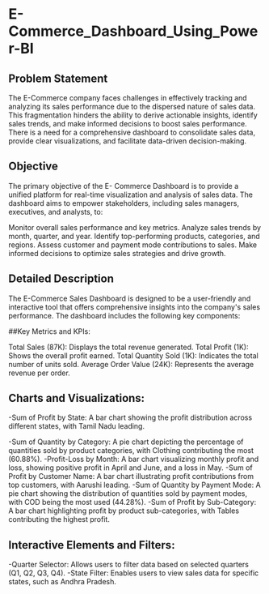 # E-Commerce_Dashboard_Using_Power-BI

## Problem Statement
The E-Commerce company faces challenges in effectively tracking and analyzing its sales performance due to the dispersed nature of sales data. This fragmentation hinders the ability to derive actionable insights, identify sales trends, and make informed decisions to boost sales performance. There is a need for a comprehensive dashboard to consolidate sales data, provide clear visualizations, and facilitate data-driven decision-making.

## Objective
The primary objective of the E- Commerce Dashboard is to provide a unified platform for real-time visualization and analysis of sales data. The dashboard aims to empower stakeholders, including sales managers, executives, and analysts, to:

Monitor overall sales performance and key metrics.
Analyze sales trends by month, quarter, and year.
Identify top-performing products, categories, and regions.
Assess customer and payment mode contributions to sales.
Make informed decisions to optimize sales strategies and drive growth.

## Detailed Description
The E-Commerce Sales Dashboard is designed to be a user-friendly and interactive tool that offers comprehensive insights into the company's sales performance. The dashboard includes the following key components:

##Key Metrics and KPIs:

Total Sales (87K): Displays the total revenue generated.
Total Profit (1K): Shows the overall profit earned.
Total Quantity Sold (1K): Indicates the total number of units sold.
Average Order Value (24K): Represents the average revenue per order.

## Charts and Visualizations:

-Sum of Profit by State: A bar chart showing the profit distribution across different states, with Tamil Nadu leading.

-Sum of Quantity by Category: A pie chart depicting the percentage of quantities sold by product categories, with Clothing contributing the most (60.88%).
-Profit-Loss by Month: A bar chart visualizing monthly profit and loss, showing positive profit in April and June, and a loss in May.
-Sum of Profit by Customer Name: A bar chart illustrating profit contributions from top customers, with Aarushi leading.
-Sum of Quantity by Payment Mode: A pie chart showing the distribution of quantities sold by payment modes, with COD being the most used (44.28%).
-Sum of Profit by Sub-Category: A bar chart highlighting profit by product sub-categories, with Tables contributing the highest profit.

## Interactive Elements and Filters:
-Quarter Selector: Allows users to filter data based on selected quarters (Q1, Q2, Q3, Q4).
-State Filter: Enables users to view sales data for specific states, such as Andhra Pradesh.


